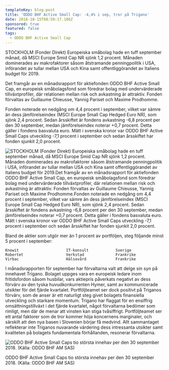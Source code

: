 ```yaml
---
templateKey: blog-post
title: 'ODDO BHF Active Small Cap: -4,4% i sep, tror på Trigano'
date: 2018-10-15T08:59:17.106Z
sponsored: true
featured: false
tags:
  - ODDO BHF Active Small Cap
---
```

STOCKHOLM (Fonder Direkt) Europeiska småbolag hade en tuff september månad, då MSCI Europe Smid Cap NR sjönk 1,2 procent. Månaden dominerades av makrofaktorer såsom åtstramande penningpolitik i USA, införandet av tullar mellan USA och Kina samt offentliggörandet av Italiens budget för 2019.

Det framgår av en månadsrapport för aktiefonden ODDO BHF Active Small Cap, en europeisk småbolagsfond som föredrar bolag med undervärderade tillväxtprofiler, där relationen mellan risk och avkastning är attraktiv. Fonden förvaltas av Guillaume Chieusse, Yannig Pariset och Maxime Prodhomme.

Fonden noterade en nedgång om 4,4 procent i september, vilket var sämre än dess jämförelseindex (MSCI Europe Small Cap Hedged Euro NR), som sjönk 2,4 procent. Sedan årsskiftet är fondens avkastning -6,8 procent per den 30 september, medan jämförelseindex noterar +0,7 procent. Detta gäller i fondens basvaluta euro. Mätt i svenska kronor var ODDO BHF Active Small Caps utveckling -7,1 procent i september och sedan årsskiftet har fonden sjunkit 2,0 procent.

![STOCKHOLM (Fonder Direkt) Europeiska småbolag hade en tuff september månad, då MSCI Europe Smid Cap NR sjönk 1,2 procent. Månaden dominerades av makrofaktorer såsom åtstramande penningpolitik i USA, införandet av tullar mellan USA och Kina samt offentliggörandet av Italiens budget för 2019.Det framgår av en månadsrapport för aktiefonden ODDO BHF Active Small Cap, en europeisk småbolagsfond som föredrar bolag med undervärderade tillväxtprofiler, där relationen mellan risk och avkastning är attraktiv. Fonden förvaltas av Guillaume Chieusse, Yannig Pariset och Maxime Prodhomme.Fonden noterade en nedgång om 4,4 procent i september, vilket var sämre än dess jämförelseindex (MSCI Europe Small Cap Hedged Euro NR), som sjönk 2,4 procent. Sedan årsskiftet är fondens avkastning -6,8 procent per den 30 september, medan jämförelseindex noterar +0,7 procent. Detta gäller i fondens basvaluta euro. Mätt i svenska kronor var ODDO BHF Active Small Caps utveckling -7,1 procent i september och sedan årsskiftet har fonden sjunkit 2,0 procent.](/img/561980301.png)

<span class="image-caption">Bland de aktier som utgör mer än 1 procent av portföljen, steg följande minst 5 procent i september:</span>

```Bolag                      Sektor                Land
Knowit                     IT-konsult            Sverige       
Robertet                   Verkstad              Frankrike     
Virbac                     Hälsovård             Frankrike  
```

I månadsrapporten för september har förvaltarna valt att delge sin syn på innehavet Trigano. Bolaget uppges vara en europeisk ledare inom fritidsfordon såsom husbilar, vars aktiepris påverkats negativt av dess förvärv av den tyska huvudkonkurrenten Hymer, samt av kommunicerade utsikter för det fjärde kvartalet. Portföljteamet ser dock positivt på Triganos förvärv, som de anser är ett naturligt steg givet bolagets finansiella utveckling och starkare momentum. Trigano har flaggat för en ensiffrig omsättningstillväxt i det fjärde kvartalet, något förvaltarna bedömer som rimligt, men där de menar att vinsten kan stiga tvåsiffrigt. Portföljteamet ser ett antal faktorer som de tror kommer höja koncernens marginaler, och särskilt att den nya basen i Slovenien börjar få medvind. Allt sammantaget reflekterar inte Triganos nuvarande värdering dess intressanta utsikter samt kvaliteten på bolagets fundamentala förhållanden, resonerar förvaltarna.



![ODDO BHF Active Small Caps tio största innehav per den 30 september 2018. (Källa: ODDO BHF AM SAS)](/img/561980302.png)

<span class="image-caption">ODDO BHF Active Small Caps tio största innehav per den 30 september 2018. (Källa: ODDO BHF AM SAS)</span>
